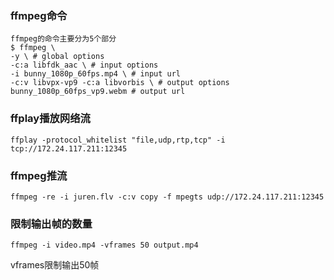 ### ffmpeg命令
```shell
ffmpeg的命令主要分为5个部分
$ ffmpeg \
-y \ # global options
-c:a libfdk_aac \ # input options
-i bunny_1080p_60fps.mp4 \ # input url
-c:v libvpx-vp9 -c:a libvorbis \ # output options
bunny_1080p_60fps_vp9.webm # output url
```

### ffplay播放网络流
```shell
ffplay -protocol_whitelist "file,udp,rtp,tcp" -i tcp://172.24.117.211:12345
```

### ffmpeg推流
```shell
ffmpeg -re -i juren.flv -c:v copy -f mpegts udp://172.24.117.211:12345 
```

### 限制输出帧的数量
```shell
ffmpeg -i video.mp4 -vframes 50 output.mp4
```
vframes限制输出50帧
